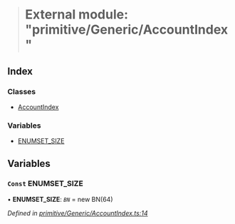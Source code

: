 > # External module: "primitive/Generic/AccountIndex"

## Index

### Classes

* [AccountIndex](../classes/_primitive_generic_accountindex_.accountindex.md)

### Variables

* [ENUMSET_SIZE](_primitive_generic_accountindex_.md#const-enumset_size)

## Variables

### `Const` ENUMSET_SIZE

• **ENUMSET_SIZE**: *`BN`* =  new BN(64)

*Defined in [primitive/Generic/AccountIndex.ts:14](https://github.com/polkadot-js/api/blob/2e109ba/packages/types/src/primitive/Generic/AccountIndex.ts#L14)*